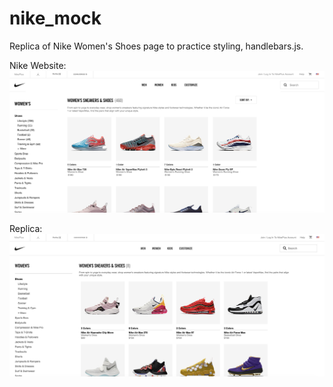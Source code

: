 # nike_mock

Replica of Nike Women's Shoes page to practice styling, handlebars.js.

Nike Website:
[![Nike Womens' Shoes](/../nike_orig.png)](https://youtu.be/muHRrM9ClTE "Nike")

Replica:
[![Replica](/../nike_replica.png)](https://youtu.be/ykxPwOoSqa4 "Replica")
